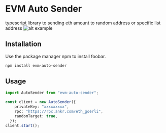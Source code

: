 # EVM Auto Sender

typescript library to sending eth amount to random address or specific list address
![alt example](https://i.imgur.com/9xY9AfJ_d.webp?maxwidth=760&fidelity=grand)
## Installation

Use the package manager npm to install foobar.

```bash
npm install evm-auto-sender
```

## Usage

```typescript
import AutoSender from "evm-auto-sender";

const client = new AutoSender({
    privateKey: "xxxxxxxxx",
    rpc: "https://rpc.ankr.com/eth_goerli",
    randomTarget: true,
  });
client.start();
```